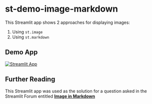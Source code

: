 # st-demo-image-markdown

This Streamlit app shows 2 approaches for displaying images:
1. Using `st.image`
2. Using `st.markdown`

## Demo App

[![Streamlit App](https://static.streamlit.io/badges/streamlit_badge_black_white.svg)](https://dataprofessor-st-demo-image-markdown-streamlit-app-layled.streamlitapp.com)

## Further Reading

This Streamlit app was used as the solution for a question asked in the Streamlit Forum entitled [**Image in Markdown**](https://discuss.streamlit.io/t/image-in-markdown/13274/4)
